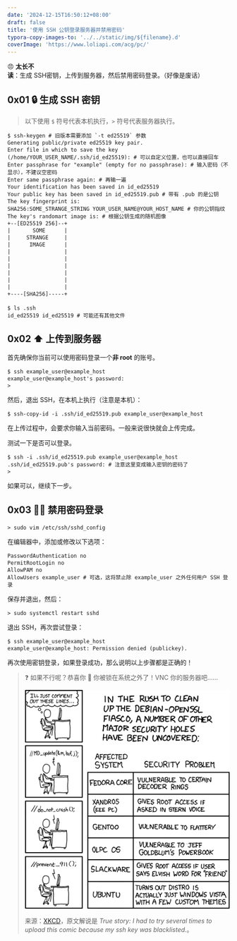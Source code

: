 ```yaml
---
date: '2024-12-15T16:50:12+08:00'
draft: false
title: '使用 SSH 公钥登录服务器并禁用密码'
typora-copy-images-to: '../../static/img/${filename}.d'
coverImage: 'https://www.loliapi.com/acg/pc/'
---
```


😠 **太长不读**：生成 SSH密钥，上传到服务器，然后禁用密码登录。（好像是废话）

## 0x01 🔒 生成 SSH 密钥

> 以下使用 `$` 符号代表本机执行，`>` 符号代表服务器执行。

```
$ ssh-keygen # 旧版本需要添加 `-t ed25519` 参数
Generating public/private ed25519 key pair.
Enter file in which to save the key (/home/YOUR_USER_NAME/.ssh/id_ed25519): # 可以自定义位置，也可以直接回车
Enter passphrase for "example" (empty for no passphrase): # 输入密码（不显示），不建议空密码
Enter same passphrase again: # 再输一遍
Your identification has been saved in id_ed25519
Your public key has been saved in id_ed25519.pub # 带有 .pub 的是公钥
The key fingerprint is:
SHA256:SOME_STRANGE_STRING YOUR_USER_NAME@YOUR_HOST_NAME # 你的公钥指纹
The key's randomart image is: # 根据公钥生成的随机图像
+--[ED25519 256]--+
|       SOME      |
|     STRANGE     |
|      IMAGE      |
|                 |
|                 |
|                 |
|                 |
|                 |
|                 |
+----[SHA256]-----+

$ ls .ssh
id_ed25519 id_ed25519 # 可能还有其他文件
```

## 0x02 ⬆️ 上传到服务器

首先确保你当前可以使用密码登录一个**非 root** 的账号。

```
$ ssh example_user@example_host
example_user@example_host's password: 
>
```

然后，退出 SSH，在本机上执行（注意是本机）：

```
$ ssh-copy-id -i .ssh/id_ed25519.pub example_user@example_host
```

在上传过程中，会要求你输入当前密码。一般来说很快就会上传完成。

测试一下是否可以登录。

```
$ ssh -i .ssh/id_ed25519.pub example_user@example_host
.ssh/id_ed25519.pub's password: # 注意这里变成输入密钥的密码了
>
```

如果可以，继续下一步。

## 0x03 🙅‍♂️ 禁用密码登录

```
> sudo vim /etc/ssh/sshd_config
```

在编辑器中，添加或修改以下选项：

```
PasswordAuthentication no
PermitRootLogin no
AllowPAM no
AllowUsers example_user # 可选，这将禁止除 example_user 之外任何用户 SSH 登录
```

保存并退出，然后：

```
> sudo systemctl restart sshd
```

退出 SSH，再次尝试登录：

```
$ ssh example_user@example_host
example_user@example_host: Permission denied (publickey).
```

再次使用密钥登录，如果登录成功，那么说明以上步骤都是正确的！

> ❓ 如果不行呢？恭喜你 🎉 你被锁在系统之外了！VNC 你的服务器吧……
>
> ![Security Holes](../../static/img/5baaf9322f.d/security_holes.png)
>
> 来源：[XKCD](https://xkcd.com/424/)，原文解说是 *True story: I had to try several times to upload this comic because my ssh key was blacklisted.*。

